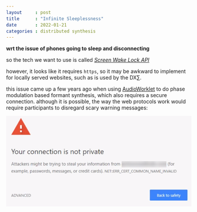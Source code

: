 ```yaml
---
layout     : post
title      : "Infinite Sleeplessness"
date       : 2022-01-21
categories : distributed synthesis
---
```


**wrt the issue of phones going to sleep and disconnecting**

so the tech we want to use is called *[Screen Wake Lock API](https://developer.mozilla.org/en-US/docs/Web/API/Screen_Wake_Lock_API)*

however, it looks like it requires `https`, so it may be awkward to implement for locally served websites, such as is used by the DX∑.

this issue came up a few years ago when using [AudioWorklet](https://developer.mozilla.org/en-US/docs/Web/API/AudioWorklet) to do phase modulation based formant synthesis, which also requires a secure connection. although it is possible, the way the web protocols work would require participants to disregard scary warning messages:

![scary warning](/etc/images/infinite_sleeplessness_warning.png)
